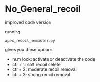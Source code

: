 # No_General_recoil
improved code version

running 
```
apex_recoil_remaster.py
``` 
gives you these options.
 - num lock: activate or deactivate the code
 - ctr + 1: soft recoil delete
 - ctr + 2: moderate recoil removal
 - ctr + 3: strong recoil removal
